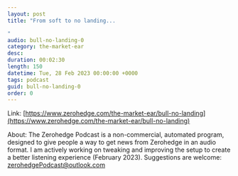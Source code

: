 ```yaml
---
layout: post
title: "From soft to no landing...

"
audio: bull-no-landing-0
category: the-market-ear
desc: 
duration: 00:02:30
length: 150
datetime: Tue, 28 Feb 2023 00:00:00 +0000
tags: podcast
guid: bull-no-landing-0
order: 0
---
```



Link: [https://www.zerohedge.com/the-market-ear/bull-no-landing](https://www.zerohedge.com/the-market-ear/bull-no-landing)

About: The Zerohedge Podcast is a non-commercial, automated program, designed to give people a way to get news from Zerohedge in an audio format.  I am actively working on tweaking and improving the setup to create a better listening experience (February 2023).  Suggestions are welcome: [zerohedgePodcast@outlook.com](mailto:zerohedgePodcast@outlook.com)